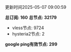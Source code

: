 更新时间2025-05-07 09:00:59

**总订阅: 160**
**总节点: 32179**
- vless节点: 9724
- hysteria2节点: 2

**google ping有效节点: 299**
